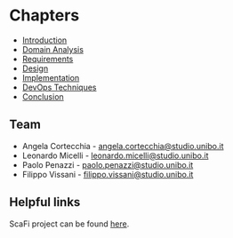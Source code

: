 # Chapters

* [Introduction](introduction/intro.md)
* [Domain Analysis](domain-analysis/)
* [Requirements](requirements/)
* [Design](design/)
* [Implementation](implementation/implementation.md)
* [DevOps Techniques](devops/devops.md)
* [Conclusion](conclusion/conclusion.md)

## Team

* Angela Cortecchia - angela.cortecchia@studio.unibo.it
* Leonardo Micelli - leonardo.micelli@studio.unibo.it
* Paolo Penazzi - paolo.penazzi@studio.unibo.it
* Filippo Vissani - filippo.vissani@studio.unibo.it

## Helpful links

ScaFi project can be found [here](https://github.com/scafi/scafi).